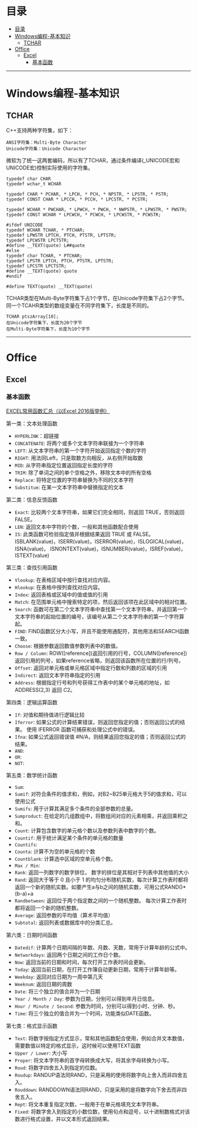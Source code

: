 # 目录

<!--自动插入TOC：https://github.com/ekalinin/github-markdown-toc-->
<!--ts-->
* [目录](#目录)
* [Windows编程-基本知识](#windows编程-基本知识)
   * [TCHAR](#tchar)
* [Office](#office)
   * [Excel](#excel)
      * [基本函数](#基本函数)
<!--te-->

----

# Windows编程-基本知识

## TCHAR

C++支持两种字符集，如下：

```
ANSI字符集：Multi-Byte Character
Unicode字符集：Unicode Character
```

微软为了统一这两套编码，所以有了TCHAR，通过条件编译(_UNICODE宏和UNICODE宏)控制实际使用的字符集。

```
typedef char CHAR
typedef wchar_t WCHAR

typedef CHAR * PCHAR, * LPCH, * PCH, * NPSTR, * LPSTR, * PSTR;
typedef CONST CHAR * LPCCH, * PCCH, * LPCSTR, * PCSTR;

typedef WCHAR * PWCHAR, * LPWCH, * PWCH, * NWPSTR, * LPWSTR, * PWSTR;
typedef CONST WCHAR * LPCWCH, * PCWCH, * LPCWSTR, * PCWSTR;

#ifdef UNICODE
typedef WCHAR TCHAR, * PTCHAR;
typedef LPWSTR LPTCH, PTCH, PTSTR, LPTSTR;
typedef LPCWSTR LPCTSTR;
#define __TEXT(quote) L##quote
#else
typedef char TCHAR, * PTCHAR;
typedef LPSTR LPTCH, PTCH, PTSTR, LPTSTR;
typedef LPCSTR LPCTSTR;
#define __TEXT(quote) quote
#endif

#define TEXT(quote) __TEXT(quote)

```

TCHAR类型在Multi-Byte字符集下占1个字节，在Unicode字符集下占2个字节。同一个TCAHR类型的数组变量在不同字符集下，长度是不同的。

```
TCHAR ptszArray[10];
在Unicode字符集下，长度为20个字节
在Multi-Byte字符集下，长度为10个字节
```

----

# Office

## Excel

### 基本函数

[EXCEL常用函数汇总（以Excel 2016版举例）](https://www.jianshu.com/p/d7cc9314195f)

第一类：文本处理函数

* `HYPERLINK`：超链接
* `CONCATENATE`: 将两个或多个文本字符串联接为一个字符串
* `LEFT`: 从文本字符串的第一个字符开始返回指定个数的字符
* `RIGHT`: 用法同Left，只是取数方向相反，从右侧开始取数
* `MID`: 从字符串指定位置返回指定长度的字符
* `TRIM`: 除了单词之间的单个空格之外，移除文本中的所有空格
* `Replace`: 将特定位置的字符串替换为不同的文本字符
* `Substitue`: 在某一文本字符串中替换指定的文本

第二类：信息反馈函数

* `Exact`: 比较两个文本字符串，如果它们完全相同，则返回 TRUE，否则返回 FALSE。 
* `LEN`: 返回文本中字符的个数，一般和其他函数配合使用
* `IS`: 此类函数可检验指定值并根据结果返回 TRUE 或 FALSE。
ISBLANK(value)，ISERR(value)，ISERROR(value)，ISLOGICAL(value)，ISNA(value)，
ISNONTEXT(value)，ISNUMBER(value)，ISREF(value)，ISTEXT(value)

第三类：查找引用函数

* `Vlookup`: 在表格区域中按行查找对应内容。
* `Hlookup`: 在表格中按列查找对应内容。
* `Index`: 返回表格或区域中的值或值的引用
* `Match`: 在范围单元格中搜索特定的项，然后返回该项在此区域中的相对位置。
* `Search`: 函数可在第二个文本字符串中查找第一个文本字符串，并返回第一个文本字符串的起始位置的编号，该编号从第二个文本字符串的第一个字符算起。
* `FIND`: FIND函数区分大小写，并且不能使用通配符，其他用法和SEARCH函数一致。
* `Choose`: 根据参数返回数值参数列表中的数值。
* `Row / Column`: ROW([reference])返回引用的行号，COLUMN([reference])返回引用的列号，如果reference省略，则返回该函数所在位置的行/列号。
* `Offset`: 返回对单元格或单元格区域中指定行数和列数的区域的引用
* `Indirect`: 返回文本字符串指定的引用
* `Address`: 根据指定行号和列号获得工作表中的某个单元格的地址，如ADDRESS(2,3) 返回 $C$2。

第四类：逻辑运算函数

* `If`: 对值和期待值进行逻辑比较
* `Iferror`: 如果公式的计算结果错误，则返回您指定的值；否则返回公式的结果。 使用 IFERROR 函数可捕获和处理公式中的错误。
* `Ifna`: 如果公式返回错误值 #N/A，则结果返回您指定的值；否则返回公式的结果。
* `AND`:
* `OR`:
* `NOT`:


第五类：数学统计函数

* `Sum`:
* `Sumif`: 对符合条件的值求和，例如，对B2~B25单元格大于5的值求和，可以使用公式
* `Sumifs`: 用于计算其满足多个条件的全部参数的总量。
* `Sumproduct`: 在给定的几组数组中，将数组间对应的元素相乘，并返回乘积之和。
* `Count`: 计算包含数字的单元格个数以及参数列表中数字的个数。
* `Countif`: 用于统计满足某个条件的单元格的数量
* `Countifs`:
* `Counta`: 计算不为空的单元格的个数
* `Countblank`: 计算选中区域的空单元格个数。
* `Max / Min`:
* `Rank`: 返回一列数字的数字排位， 数字的排位是其相对于列表中其他值的大小
* `Rand`: 返回大于等于 0 且小于 1 的均匀分布随机实数，每次计算工作表时都将返回一个新的随机实数。如要产生a与b之间的随机实数，可用公式RAND()*(b-a)+a
* `Randbetween`: 返回位于两个指定数之间的一个随机整数。 每次计算工作表时都将返回一个新的随机整数。
* `Average`: 返回参数的平均值（算术平均值）
* `Subtotal`: 返回列表或数据库中的分类汇总。

第六类：日期时间函数

* `Datedif`: 计算两个日期间隔的年数、月数、天数，常用于计算年龄的公式中。
* `Networkdays`: 返回两个日期之间的工作日个数。
* `Now`: 返回当前的日期和时间，每次打开工作表时间会更新。
* `Today`: 返回当前日期，在打开工作簿自动更新日期，常用于计算年龄等。
* `Weekday`: 返回对应日期为一周中第几天
* `Weeknum`: 返回日期的周数
* `Date`: 将三个独立的值合并为一个日期
* `Year / Month / Day`: 参数为日期，分别可以得到年月日信息。
* `Hour / Minute / Second`: 参数为时间，分别可以得到小时、分钟、秒。
* `Time`: 将三个独立的值合并为一个时间，功能类似DATE函数。

第七类：格式显示函数

* `Text`: 将数字按指定方式显示，常和其他函数配合使用，例如合并文本数值，需要数值以特定的格式显示，这时候可以使用TEXT函数
* `Upper / Lower`: 大小写
* `Proper`: 将文本字符串的首字母转换成大写，将其余字母转换为小写。
* `Roud`: 将数字四舍五入到指定的位数。
* `Roudup`: RANDUP语法同RAND，只是采用的使用将数字向上舍入而非四舍五入。
* `Rouddown`: RANDDOWN语法同RAND，只是采用的是将数字向下舍去而非四舍五入。
* `Rept`: 将文本重复指定次数，一般用于在单元格填充文本字符串。
* `Fixed`: 将数字舍入到指定的小数位数，使用句点和逗号，以十进制数格式对该数进行格式设置，并以文本形式返回结果。